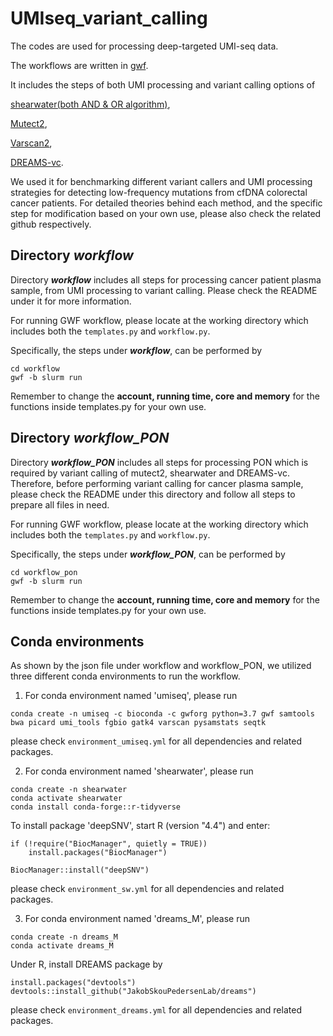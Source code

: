 # UMIseq_variant_calling
The codes are used for processing deep-targeted UMI-seq data. 

The workflows are written in [gwf](<https://gwf.app>).

It includes the steps of both UMI processing and variant calling options of 

[shearwater(both AND & OR algorithm)](<https://github.com/im3sanger/deepSNV>), 

[Mutect2](<https://gatk.broadinstitute.org/hc/en-us/articles/360037593851-Mutect2>), 

[Varscan2](<https://varscan.sourceforge.net>), 

[DREAMS-vc](<https://github.com/JakobSkouPedersenLab/dreams>). 

We used it for benchmarking different variant callers and UMI processing strategies for detecting low-frequency mutations from cfDNA colorectal cancer patients. For detailed theories behind each method, and the specific step for modification based on your own use, please also check the related github respectively.

## Directory ***workflow*** 

Directory ***workflow*** includes all steps for processing cancer patient plasma sample, from UMI processing to variant calling. Please check the README under it for more information. 

For running GWF workflow, please locate at the working directory which includes both the `templates.py` and `workflow.py`. 

Specifically, the steps under ***workflow***, can be performed by

```
cd workflow
gwf -b slurm run
``` 

Remember to change the **account, running time, core and memory** for the functions inside templates.py for your own use.

## Directory ***workflow_PON*** 

Directory ***workflow_PON*** includes all steps for processing PON which is required by variant calling of mutect2, shearwater and DREAMS-vc. Therefore, before performing variant calling for cancer plasma sample, please check the README under this directory and follow all steps to prepare all files in need. 

For running GWF workflow, please locate at the working directory which includes both the `templates.py` and `workflow.py`. 

Specifically, the steps under ***workflow_PON***, can be performed by  

```
cd workflow_pon
gwf -b slurm run
``` 

Remember to change the **account, running time, core and memory** for the functions inside templates.py for your own use.

## Conda environments

As shown by the json file under workflow and workflow_PON, we utilized three different conda environments to run the workflow. 

1. For conda environment named 'umiseq', please run 

```
conda create -n umiseq -c bioconda -c gwforg python=3.7 gwf samtools bwa picard umi_tools fgbio gatk4 varscan pysamstats seqtk
```

please check `environment_umiseq.yml` for all dependencies and related packages. 

2. For conda environment named 'shearwater', please run

```
conda create -n shearwater
conda activate shearwater
conda install conda-forge::r-tidyverse
```

To install package 'deepSNV', start R (version "4.4") and enter:

```
if (!require("BiocManager", quietly = TRUE))
    install.packages("BiocManager")

BiocManager::install("deepSNV")
```

please check `environment_sw.yml` for all dependencies and related packages.

3. For conda environment named 'dreams_M', please run

```
conda create -n dreams_M
conda activate dreams_M
```

Under R, install DREAMS package by

```
install.packages("devtools")
devtools::install_github("JakobSkouPedersenLab/dreams")
```

please check `environment_dreams.yml` for all dependencies and related packages. 





